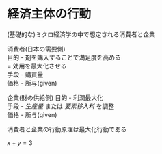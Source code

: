 # 経済主体の行動
(基礎的な)ミクロ経済学の中で想定される消費者と企業

消費者(日本の需要側)  
	目的 - 剤を購入することで満足度を高める  
		= 効用を最大化させる  
	手段 - 購買量  
	価格 - 所与(given)  
	
企業(財の供給側)
	目的 - 利潤最大化  
	手段 - _生産量_ または _要素移入料_ を調整  
	価格 - 所与(given)
	
消費者と企業の行動原理は最大化行動である
	
$x + y = 3$
